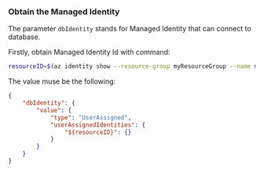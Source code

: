 ### Obtain the Managed Identity

The parameter `dbIdentity` stands for Managed Identity that can connect to database. 

Firstly, obtain Managed Identity Id with command:

```bash
resourceID=$(az identity show --resource-group myResourceGroup --name myManagedIdentity --query id --output tsv)
```

The value muse be the following:

```json
{
    "dbIdentity": {
        "value": {
            "type": "UserAssigned",
            "userAssignedIdentities": {
                "${resourceID}": {}
            }
        }
    }
}
```